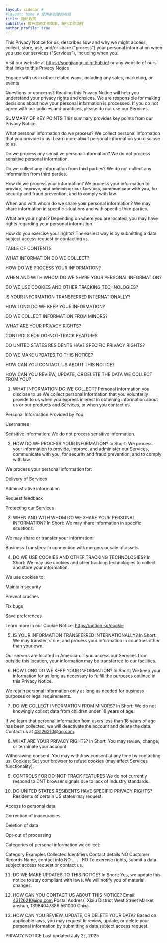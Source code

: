 ```yaml
---
layout: sidebar # 
#layout: home # 使用新创建的布局
title: 隐私政策
subtitle: 提升您的工作效率，简化工作流程
author_profile: true
---
```




This Privacy Notice for us, describes how and why we might access, collect, store, use, and/or share ("process") your personal information when you use our services ("Services"), including when you:

Visit our website at https://songjiangguo.github.io/ or any website of ours that links to this Privacy Notice

Engage with us in other related ways, including any sales, marketing, or events

Questions or concerns? Reading this Privacy Notice will help you understand your privacy rights and choices. We are responsible for making decisions about how your personal information is processed. If you do not agree with our policies and practices, please do not use our Services.

SUMMARY OF KEY POINTS
This summary provides key points from our Privacy Notice.

What personal information do we process?
We collect personal information that you provide to us. Learn more about personal information you disclose to us.

Do we process any sensitive personal information?
We do not process sensitive personal information.

Do we collect any information from third parties?
We do not collect any information from third parties.

How do we process your information?
We process your information to provide, improve, and administer our Services, communicate with you, for security and fraud prevention, and to comply with law.

When and with whom do we share your personal information?
We may share information in specific situations and with specific third parties.

What are your rights?
Depending on where you are located, you may have rights regarding your personal information.

How do you exercise your rights?
The easiest way is by submitting a data subject access request or contacting us.

TABLE OF CONTENTS

WHAT INFORMATION DO WE COLLECT?

HOW DO WE PROCESS YOUR INFORMATION?

WHEN AND WITH WHOM DO WE SHARE YOUR PERSONAL INFORMATION?

DO WE USE COOKIES AND OTHER TRACKING TECHNOLOGIES?

IS YOUR INFORMATION TRANSFERRED INTERNATIONALLY?

HOW LONG DO WE KEEP YOUR INFORMATION?

DO WE COLLECT INFORMATION FROM MINORS?

WHAT ARE YOUR PRIVACY RIGHTS?

CONTROLS FOR DO-NOT-TRACK FEATURES

DO UNITED STATES RESIDENTS HAVE SPECIFIC PRIVACY RIGHTS?

DO WE MAKE UPDATES TO THIS NOTICE?

HOW CAN YOU CONTACT US ABOUT THIS NOTICE?

HOW CAN YOU REVIEW, UPDATE, OR DELETE THE DATA WE COLLECT FROM YOU?

1. WHAT INFORMATION DO WE COLLECT?
Personal information you disclose to us
We collect personal information that you voluntarily provide to us when you express interest in obtaining information about us or our products and Services, or when you contact us.

Personal Information Provided by You:

Usernames

Sensitive Information:
We do not process sensitive information.

2. HOW DO WE PROCESS YOUR INFORMATION?
In Short: We process your information to provide, improve, and administer our Services, communicate with you, for security and fraud prevention, and to comply with law.

We process your personal information for:

Delivery of Services

Administrative information

Request feedback

Protecting our Services

3. WHEN AND WITH WHOM DO WE SHARE YOUR PERSONAL INFORMATION?
In Short: We may share information in specific situations.

We may share or transfer your information:

Business Transfers: In connection with mergers or sale of assets

4. DO WE USE COOKIES AND OTHER TRACKING TECHNOLOGIES?
In Short: We may use cookies and other tracking technologies to collect and store your information.

We use cookies to:

Maintain security

Prevent crashes

Fix bugs

Save preferences

Learn more in our Cookie Notice: https://notion.so/cookie

5. IS YOUR INFORMATION TRANSFERRED INTERNATIONALLY?
In Short: We may transfer, store, and process your information in countries other than your own.

Our servers are located in American. If you access our Services from outside this location, your information may be transferred to our facilities.

6. HOW LONG DO WE KEEP YOUR INFORMATION?
In Short: We keep your information for as long as necessary to fulfill the purposes outlined in this Privacy Notice.

We retain personal information only as long as needed for business purposes or legal requirements.

7. DO WE COLLECT INFORMATION FROM MINORS?
In Short: We do not knowingly collect data from children under 18 years of age.

If we learn that personal information from users less than 18 years of age has been collected, we will deactivate the account and delete the data. Contact us at 43126210@qq.com.

8. WHAT ARE YOUR PRIVACY RIGHTS?
In Short: You may review, change, or terminate your account.

Withdrawing consent: You may withdraw consent at any time by contacting us.
Cookies: Set your browser to refuse cookies (may affect Services functionality).

9. CONTROLS FOR DO-NOT-TRACK FEATURES
We do not currently respond to DNT browser signals due to lack of industry standards.

10. DO UNITED STATES RESIDENTS HAVE SPECIFIC PRIVACY RIGHTS?
Residents of certain US states may request:

Access to personal data

Correction of inaccuracies

Deletion of data

Opt-out of processing

Categories of personal information we collect:

Category	Examples	Collected
Identifiers	Contact details	NO
Customer Records	Name, contact info	NO
...	...	NO
To exercise rights, submit a data subject access request or contact us.

11. DO WE MAKE UPDATES TO THIS NOTICE?
In Short: Yes, we update this notice to stay compliant with laws.
We will notify you of material changes.

12. HOW CAN YOU CONTACT US ABOUT THIS NOTICE?
Email: 43126210@qq.com
Postal Address:
Xixiu District West Street Market
anshun, 13984047886
561000
China

13. HOW CAN YOU REVIEW, UPDATE, OR DELETE YOUR DATA?
Based on applicable laws, you may request to review, update, or delete your personal information by submitting a data subject access request.

PRIVACY NOTICE
Last updated July 22, 2025